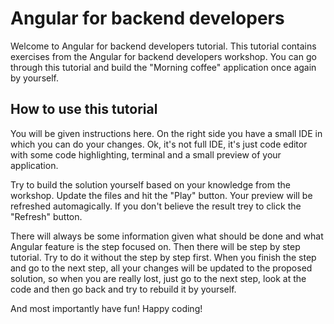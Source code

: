 # Angular for backend developers

Welcome to Angular for backend developers tutorial. This tutorial contains exercises from the Angular
for backend developers workshop. You can go through this tutorial and build the "Morning coffee"
application once again by yourself.

## How to use this tutorial

You will be given instructions here. On the right side you have a small IDE in which you can do your
changes. Ok, it's not full IDE, it's just code editor with some code highlighting, terminal and
a small preview of your application.

Try to build the solution yourself based on your knowledge from the workshop. Update the files and
hit the "Play" button. Your preview will be refreshed automagically. If you don't believe the result
trey to click the "Refresh" button.

There will always be some information given what should be done and what Angular feature is the step
focused on. Then there will be step by step tutorial. Try to do it without the step by step first.
When you finish the step and go to the next step, all your changes will be updated to the proposed
solution, so when you are really lost, just go to the next step, look at the code and then go back
and try to rebuild it by yourself.

And most importantly have fun! Happy coding!

